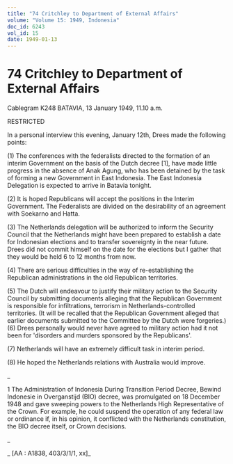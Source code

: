 ```yaml
---
title: "74 Critchley to Department of External Affairs"
volume: "Volume 15: 1949, Indonesia"
doc_id: 6243
vol_id: 15
date: 1949-01-13
---
```


# 74 Critchley to Department of External Affairs

Cablegram K248 BATAVIA, 13 January 1949, 11.10 a.m.

RESTRICTED

In a personal interview this evening, January 12th, Drees made the following points:

(1) The conferences with the federalists directed to the formation of an interim Government on the basis of the Dutch decree [1], have made little progress in the absence of Anak Agung, who has been detained by the task of forming a new Government in East Indonesia. The East Indonesia Delegation is expected to arrive in Batavia tonight.

(2) It is hoped Republicans will accept the positions in the Interim Government. The Federalists are divided on the desirability of an agreement with Soekarno and Hatta.

(3) The Netherlands delegation will be authorized to inform the Security Council that the Netherlands might have been prepared to establish a date for Indonesian elections and to transfer sovereignty in the near future. Drees did not commit himself on the date for the elections but I gather that they would be held 6 to 12 months from now.

(4) There are serious difficulties in the way of re-establishing the Republican administrations in the old Republican territories.

(5) The Dutch will endeavour to justify their military action to the Security Council by submitting documents alleging that the Republican Government is responsible for infiltrations, terrorism in Netherlands-controlled territories. (It will be recalled that the Republican Government alleged that earlier documents submitted to the Committee by the Dutch were forgeries.) (6) Drees personally would never have agreed to military action had it not been for 'disorders and murders sponsored by the Republicans'.

(7) Netherlands will have an extremely difficult task in interim period.

(8) He hoped the Netherlands relations with Australia would improve.

_

1 The Administration of Indonesia During Transition Period Decree, Bewind Indonesie in Overganstijd (BIO) decree, was promulgated on 18 December 1948 and gave sweeping powers to the Netherlands High Representative of the Crown. For example, he could suspend the operation of any federal law or ordinance if, in his opinion, it conflicted with the Netherlands constitution, the BIO decree itself, or Crown decisions.

_

_ [AA : A1838, 403/3/1/1, xx]_
